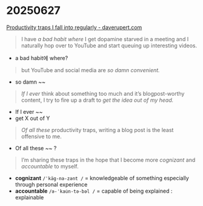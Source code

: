 # 20250627

[Productivity traps I fall into regularly - daverupert.com](https://daverupert.com/2025/06/productivity-traps/)

> I have *a bad habit where* I get dopamine starved in a meeting and I naturally hop over to YouTube and start queuing up interesting videos.
- a bad habit에 where?

> but YouTube and social media are *so damn convenient.*
- so damn ~~

> *If I ever* think about something too much and it’s blogpost-worthy content, I try to fire up a draft to *get the idea out of my head.*
- If I ever ~~
- get X out of Y

> *Of all these* productivity traps, writing a blog post is the least offensive to me.
- Of all these ~~ ?

> I’m sharing these traps in the hope that I become more *cognizant* and *accountable* to myself.
- **cognizant** ``/ˈkäg-nə-zənt /`` = knowledgeable of something especially through personal experience
- **accountable** ``/ə-ˈkau̇n-tə-bəl /`` = capable of being explained : explainable
